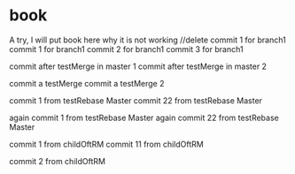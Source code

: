 # book
A try, I will put book here
why it is not working
//delete commit 1 for branch1
commit 1 for branch1
commit 2 for branch1
commit 3 for branch1


commit after testMerge in master 1
commit after testMerge in master 2


commit a testMerge
commit a testMerge 2


commit 1 from testRebase Master
commit 22 from testRebase Master


again commit 1 from testRebase Master
again commit 22 from testRebase Master


commit 1 from childOftRM
commit 11 from childOftRM

commit 2 from childOftRM
